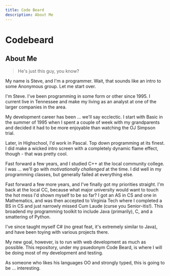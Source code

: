 ```yaml
---
title: Code Beard
description: About Me
---
```


# Codebeard

## About Me
> He's just this guy, you know?

My name is Steve, and I'm a programmer. Wait, that sounds like an intro to some Anonymous group. Let me start over.

I'm Steve. I've been programming in some form or other since 1995. I current live in Tennessee and make my living as an analyst at one of the larger companies in the area.

My development career has been ... we'll say ecclectic. I start with Basic in the summer of 1995 when I spent a couple of week with my grandparents and decided it had to be more enjoyable than watching the OJ Simpson trial.

Later, in Highschool, I'd work in Pascal. Top down programming at its finest. I did make a wicked intro screen with a completely dynamic flame effect, though - that was pretty cool.

Fast forward a few years, and I studied C++ at the local community college. I was ... we'll go with _motivationally challenged_ at the time. I did well in my programming classes, but generally failed at everything else.

Fast forward a few more years, and I've finally got my priorities straight. I'm back at the local CC, because what major university would want to touch the hot mess I'd shown myself to be so far? I got an AS in CS and one in Mathematics, and was then accepted to Virginia Tech where I completed a BS in CS and just narrowly missed Cum Laude (curse you Senior-itis!). This broadend my programming toolkit to include Java (primarily), C, and a smattering of Python.

I've since taught myself C# (no great feat, it's extremely similar to Java), and have been toying with various projects there.

My new goal, however, is to run with web development as much as possible. This repository, under my psuedonym Code Beard, is where I will be doing most of my development and testing.

As someone who likes his languages OO and strongly typed, this is going to be ... interesting.

